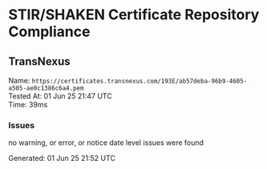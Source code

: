 # STIR/SHAKEN Certificate Repository Compliance

## TransNexus

Name: `https://certificates.transnexus.com/193E/ab57deba-96b9-4605-a505-ae0c1386c6a4.pem`\
Tested At: 01 Jun 25 21:47 UTC\
Time: 39ms

### Issues

no warning, or error, or notice date level issues were found

Generated: 01 Jun 25 21:52 UTC